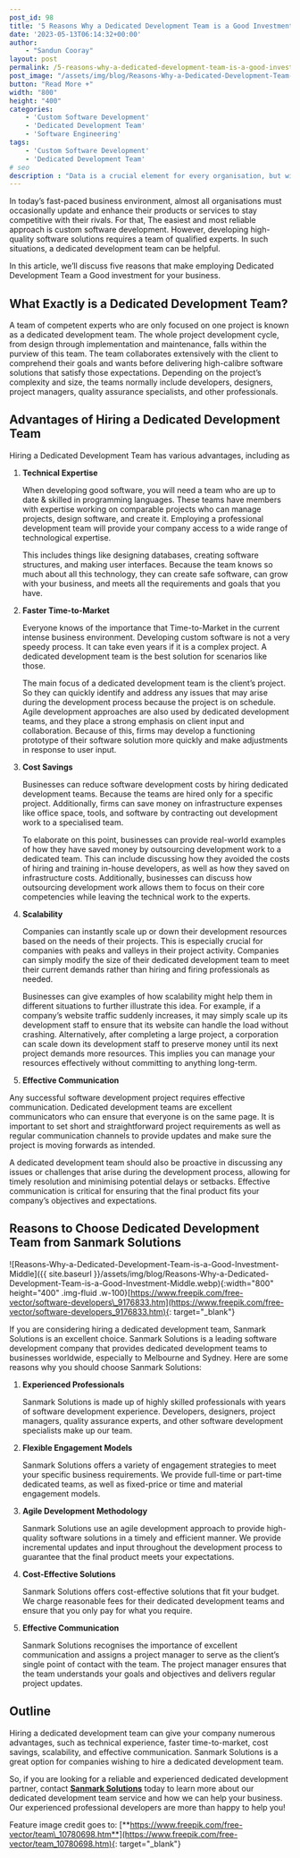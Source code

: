```yaml
---
post_id: 98
title: '5 Reasons Why a Dedicated Development Team is a Good Investment'
date: '2023-05-13T06:14:32+00:00'
author: 
    - "Sandun Cooray"
layout: post
permalink: /5-reasons-why-a-dedicated-development-team-is-a-good-investment/
post_image: "/assets/img/blog/Reasons-Why-a-Dedicated-Development-Team-is-a-Good.webp"
button: "Read More +"
width: "800"
height: "400"
categories:
    - 'Custom Software Development'
    - 'Dedicated Development Team'
    - 'Software Engineering'
tags:
    - 'Custom Software Development'
    - 'Dedicated Development Team'
# seo
description : "Data is a crucial element for every organisation, but with the amount of data collected every day rising, it is essential to manage it efficiently."
---
```


In today’s fast-paced business environment, almost all organisations must occasionally update and enhance their products or services to stay competitive with their rivals. For that, The easiest and most reliable approach is custom software development. However, developing high-quality software solutions requires a team of qualified experts. In such situations, a dedicated development team can be helpful.

In this article, we’ll discuss five reasons that make employing Dedicated Development Team a Good investment for your business.

## What Exactly is a Dedicated Development Team?

A team of competent experts who are only focused on one project is known as a dedicated development team. The whole project development cycle, from design through implementation and maintenance, falls within the purview of this team. The team collaborates extensively with the client to comprehend their goals and wants before delivering high-calibre software solutions that satisfy those expectations. Depending on the project’s complexity and size, the teams normally include developers, designers, project managers, quality assurance specialists, and other professionals.

## Advantages of Hiring a Dedicated Development Team

Hiring a Dedicated Development Team has various advantages, including as

1. **Technical Expertise**

    When developing good software, you will need a team who are up to date &amp; skilled in programming languages. These teams have members with expertise working on comparable projects who can manage projects, design software, and create it. Employing a professional development team will provide your company access to a wide range of technological expertise.

    This includes things like designing databases, creating software structures, and making user interfaces. Because the team knows so much about all this technology, they can create safe software, can grow with your business, and meets all the requirements and goals that you have.

2. **Faster Time-to-Market**

    Everyone knows of the importance that Time-to-Market in the current intense business environment. Developing custom software is not a very speedy process. It can take even years if it is a complex project. A dedicated development team is the best solution for scenarios like those.

    The main focus of a dedicated development team is the client’s project. So they can quickly identify and address any issues that may arise during the development process because the project is on schedule. Agile development approaches are also used by dedicated development teams, and they place a strong emphasis on client input and collaboration. Because of this, firms may develop a functioning prototype of their software solution more quickly and make adjustments in response to user input.

3. **Cost Savings**

    Businesses can reduce software development costs by hiring dedicated development teams. Because the teams are hired only for a specific project. Additionally, firms can save money on infrastructure expenses like office space, tools, and software by contracting out development work to a specialised team.

    To elaborate on this point, businesses can provide real-world examples of how they have saved money by outsourcing development work to a dedicated team. This can include discussing how they avoided the costs of hiring and training in-house developers, as well as how they saved on infrastructure costs. Additionally, businesses can discuss how outsourcing development work allows them to focus on their core competencies while leaving the technical work to the experts.

4. **Scalability**

    Companies can instantly scale up or down their development resources based on the needs of their projects. This is especially crucial for companies with peaks and valleys in their project activity. Companies can simply modify the size of their dedicated development team to meet their current demands rather than hiring and firing professionals as needed.

    Businesses can give examples of how scalability might help them in different situations to further illustrate this idea. For example, if a company’s website traffic suddenly increases, it may simply scale up its development staff to ensure that its website can handle the load without crashing. Alternatively, after completing a large project, a corporation can scale down its development staff to preserve money until its next project demands more resources. This implies you can manage your resources effectively without committing to anything long-term.

5. **Effective Communication**

Any successful software development project requires effective communication. Dedicated development teams are excellent communicators who can ensure that everyone is on the same page. It is important to set short and straightforward project requirements as well as regular communication channels to provide updates and make sure the project is moving forwards as intended.

A dedicated development team should also be proactive in discussing any issues or challenges that arise during the development process, allowing for timely resolution and minimising potential delays or setbacks. Effective communication is critical for ensuring that the final product fits your company’s objectives and expectations.

## Reasons to Choose Dedicated Development Team from Sanmark Solutions

![Reasons-Why-a-Dedicated-Development-Team-is-a-Good-Investment-Middle]({{ site.baseurl }}/assets/img/blog/Reasons-Why-a-Dedicated-Development-Team-is-a-Good-Investment-Middle.webp){:width="800" height="400" .img-fluid .w-100}[https://www.freepik.com/free-vector/software-developers\_9176833.htm](https://www.freepik.com/free-vector/software-developers_9176833.htm){: target="_blank"}

If you are considering hiring a dedicated development team, Sanmark Solutions is an excellent choice. Sanmark Solutions is a leading software development company that provides dedicated development teams to businesses worldwide, especially to Melbourne and Sydney. Here are some reasons why you should choose Sanmark Solutions:

1. **Experienced Professionals**

    Sanmark Solutions is made up of highly skilled professionals with years of software development experience. Developers, designers, project managers, quality assurance experts, and other software development specialists make up our team.

2. **Flexible Engagement Models**

    Sanmark Solutions offers a variety of engagement strategies to meet your specific business requirements. We provide full-time or part-time dedicated teams, as well as fixed-price or time and material engagement models.

3. **Agile Development Methodology**

    Sanmark Solutions use an agile development approach to provide high-quality software solutions in a timely and efficient manner. We provide incremental updates and input throughout the development process to guarantee that the final product meets your expectations.

4. **Cost-Effective Solutions**

    Sanmark Solutions offers cost-effective solutions that fit your budget. We charge reasonable fees for their dedicated development teams and ensure that you only pay for what you require.

5. **Effective Communication**

    Sanmark Solutions recognises the importance of excellent communication and assigns a project manager to serve as the client’s single point of contact with the team. The project manager ensures that the team understands your goals and objectives and delivers regular project updates.

## Outline

Hiring a dedicated development team can give your company numerous advantages, such as technical experience, faster time-to-market, cost savings, scalability, and effective communication. Sanmark Solutions is a great option for companies wishing to hire a dedicated development team.

So, if you are looking for a reliable and experienced dedicated development partner, contact [**Sanmark Solutions**](http://127.0.0.1/wordpress/contact/) today to learn more about our dedicated development team service and how we can help your business. Our experienced professional developers are more than happy to help you!

Feature image credit goes to: [**https://www.freepik.com/free-vector/team\_10780698.htm**](https://www.freepik.com/free-vector/team_10780698.htm){: target="_blank"}
